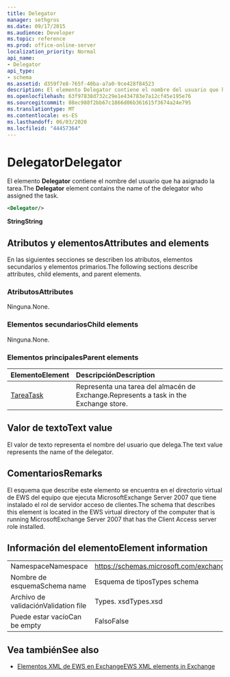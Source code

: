 ```yaml
---
title: Delegator
manager: sethgros
ms.date: 09/17/2015
ms.audience: Developer
ms.topic: reference
ms.prod: office-online-server
localization_priority: Normal
api_name:
- Delegator
api_type:
- schema
ms.assetid: d359f7e8-765f-40ba-a7a0-9ce428f84523
description: El elemento Delegator contiene el nombre del usuario que ha asignado la tarea.
ms.openlocfilehash: 63f97838d732c29e1e434783e7a12cf45e195e76
ms.sourcegitcommit: 88ec988f2bb67c1866d06b361615f3674a24e795
ms.translationtype: MT
ms.contentlocale: es-ES
ms.lasthandoff: 06/03/2020
ms.locfileid: "44457364"
---
```

# <a name="delegator"></a><span data-ttu-id="d486a-103">Delegator</span><span class="sxs-lookup"><span data-stu-id="d486a-103">Delegator</span></span>

<span data-ttu-id="d486a-104">El elemento **Delegator** contiene el nombre del usuario que ha asignado la tarea.</span><span class="sxs-lookup"><span data-stu-id="d486a-104">The **Delegator** element contains the name of the delegator who assigned the task.</span></span> 
  
```xml
<Delegator/>
```

<span data-ttu-id="d486a-105">**String**</span><span class="sxs-lookup"><span data-stu-id="d486a-105">**String**</span></span>

## <a name="attributes-and-elements"></a><span data-ttu-id="d486a-106">Atributos y elementos</span><span class="sxs-lookup"><span data-stu-id="d486a-106">Attributes and elements</span></span>

<span data-ttu-id="d486a-107">En las siguientes secciones se describen los atributos, elementos secundarios y elementos primarios.</span><span class="sxs-lookup"><span data-stu-id="d486a-107">The following sections describe attributes, child elements, and parent elements.</span></span>
  
### <a name="attributes"></a><span data-ttu-id="d486a-108">Atributos</span><span class="sxs-lookup"><span data-stu-id="d486a-108">Attributes</span></span>

<span data-ttu-id="d486a-109">Ninguna.</span><span class="sxs-lookup"><span data-stu-id="d486a-109">None.</span></span>
  
### <a name="child-elements"></a><span data-ttu-id="d486a-110">Elementos secundarios</span><span class="sxs-lookup"><span data-stu-id="d486a-110">Child elements</span></span>

<span data-ttu-id="d486a-111">Ninguna.</span><span class="sxs-lookup"><span data-stu-id="d486a-111">None.</span></span>
  
### <a name="parent-elements"></a><span data-ttu-id="d486a-112">Elementos principales</span><span class="sxs-lookup"><span data-stu-id="d486a-112">Parent elements</span></span>

|<span data-ttu-id="d486a-113">**Elemento**</span><span class="sxs-lookup"><span data-stu-id="d486a-113">**Element**</span></span>|<span data-ttu-id="d486a-114">**Descripción**</span><span class="sxs-lookup"><span data-stu-id="d486a-114">**Description**</span></span>|
|:-----|:-----|
|[<span data-ttu-id="d486a-115">Tarea</span><span class="sxs-lookup"><span data-stu-id="d486a-115">Task</span></span>](task.md) <br/> |<span data-ttu-id="d486a-116">Representa una tarea del almacén de Exchange.</span><span class="sxs-lookup"><span data-stu-id="d486a-116">Represents a task in the Exchange store.</span></span>  <br/> |
   
## <a name="text-value"></a><span data-ttu-id="d486a-117">Valor de texto</span><span class="sxs-lookup"><span data-stu-id="d486a-117">Text value</span></span>

<span data-ttu-id="d486a-118">El valor de texto representa el nombre del usuario que delega.</span><span class="sxs-lookup"><span data-stu-id="d486a-118">The text value represents the name of the delegator.</span></span>
  
## <a name="remarks"></a><span data-ttu-id="d486a-119">Comentarios</span><span class="sxs-lookup"><span data-stu-id="d486a-119">Remarks</span></span>

<span data-ttu-id="d486a-120">El esquema que describe este elemento se encuentra en el directorio virtual de EWS del equipo que ejecuta MicrosoftExchange Server 2007 que tiene instalado el rol de servidor acceso de clientes.</span><span class="sxs-lookup"><span data-stu-id="d486a-120">The schema that describes this element is located in the EWS virtual directory of the computer that is running MicrosoftExchange Server 2007 that has the Client Access server role installed.</span></span>
  
## <a name="element-information"></a><span data-ttu-id="d486a-121">Información del elemento</span><span class="sxs-lookup"><span data-stu-id="d486a-121">Element information</span></span>

|||
|:-----|:-----|
|<span data-ttu-id="d486a-122">Namespace</span><span class="sxs-lookup"><span data-stu-id="d486a-122">Namespace</span></span>  <br/> |https://schemas.microsoft.com/exchange/services/2006/types  <br/> |
|<span data-ttu-id="d486a-123">Nombre de esquema</span><span class="sxs-lookup"><span data-stu-id="d486a-123">Schema name</span></span>  <br/> |<span data-ttu-id="d486a-124">Esquema de tipos</span><span class="sxs-lookup"><span data-stu-id="d486a-124">Types schema</span></span>  <br/> |
|<span data-ttu-id="d486a-125">Archivo de validación</span><span class="sxs-lookup"><span data-stu-id="d486a-125">Validation file</span></span>  <br/> |<span data-ttu-id="d486a-126">Types. xsd</span><span class="sxs-lookup"><span data-stu-id="d486a-126">Types.xsd</span></span>  <br/> |
|<span data-ttu-id="d486a-127">Puede estar vacío</span><span class="sxs-lookup"><span data-stu-id="d486a-127">Can be empty</span></span>  <br/> |<span data-ttu-id="d486a-128">Falso</span><span class="sxs-lookup"><span data-stu-id="d486a-128">False</span></span>  <br/> |
   
## <a name="see-also"></a><span data-ttu-id="d486a-129">Vea también</span><span class="sxs-lookup"><span data-stu-id="d486a-129">See also</span></span>

- [<span data-ttu-id="d486a-130">Elementos XML de EWS en Exchange</span><span class="sxs-lookup"><span data-stu-id="d486a-130">EWS XML elements in Exchange</span></span>](ews-xml-elements-in-exchange.md)

